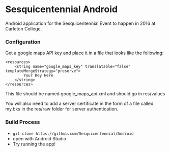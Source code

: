 # Sesquicentennial Android
Android application for the Sesquicentennial Event to happen in 2016 at 
Carleton College.

### Configuration

Get a google maps API key and place it in a file that looks like the following: 

```
<resources>
    <string name="google_maps_key" translatable="false" templateMergeStrategy="preserve">
        Your Key Here
    </string>
</resources>
```

This file should be named google_maps_api.xml and should go in res/values

You will also need to add a server certificate in the form of a file called my.bks in the res/raw folder 
for server authentication.

### Build Process

* `git clone https://github.com/Sesquicentennial/Android`
* open with Android Studio
* Try running the app!
